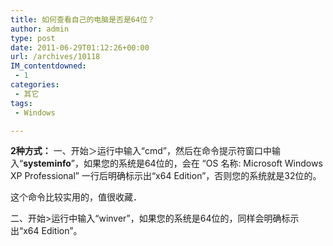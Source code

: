 ```yaml
---
title: 如何查看自己的电脑是否是64位？
author: admin
type: post
date: 2011-06-29T01:12:26+00:00
url: /archives/10118
IM_contentdowned:
 - 1
categories:
 - 其它
tags:
 - Windows

---
```

**2种方式：**
一、开始＞运行中输入“cmd”，然后在命令提示符窗口中输入“**systeminfo**”，如果您的系统是64位的，会在
“OS 名称: Microsoft Windows XP Professional” 一行后明确标示出“x64 Edition”，否则您的系统就是32位的。

这个命令比较实用的，值很收藏．

二、开始>运行中输入“winver”，如果您的系统是64位的，同样会明确标示出“x64 Edition”。